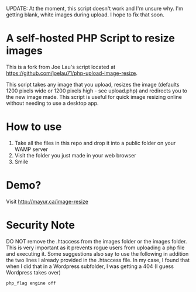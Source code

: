 UPDATE: At the moment, this script doesn't work and I'm unsure why. I'm getting blank, white images during upload. I hope to fix that soon. 

# A self-hosted PHP Script to resize images

This is a fork from Joe Lau's script located at https://github.com/joelau71/php-upload-image-resize.

This script takes any image that you upload, resizes the image (defaults 1200 pixels wide or 1200 pixels high - see upload.php) and redirects you to the new image made. This script is useful for quick image resizing online without needing to use a desktop app.

# How to use
1. Take all the files in this repo and drop it into a public folder on your WAMP server<br>
2. Visit the folder you just made in your web browser<br>
3. Smile<br>

# Demo?

Visit http://mayur.ca/image-resize

# Security Note

DO NOT remove the .htaccess from the images folder or the images folder. This is very important as it prevents rogue users from uploading a php file and executing it. Some suggestions also say to use the following in addition the two lines I already provided in the .htaccess file. In my case, I found that when I did that in a Wordpress subfolder, I was getting a 404 (I guess Wordpress takes over)<br>

<code>php_flag engine off</code>

